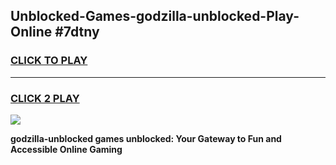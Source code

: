 
## Unblocked-Games-godzilla-unblocked-Play-Online #7dtny
<h3>
<a href="https://news.freeplayer.one?title=godzilla-unblocked&ref=3">CLICK TO PLAY</a></h3>
<hr>

<h3>
<a href="https://news.freeplayer.one?title=godzilla-unblocked&ref=3">CLICK 2 PLAY</a>
  
</h3>

<a href="https://news.freeplayer.one?title=godzilla-unblocked&ref=3"><img src="https://clearcache.store/games.png"></a>


**godzilla-unblocked games unblocked: Your Gateway to Fun and Accessible Online Gaming**
